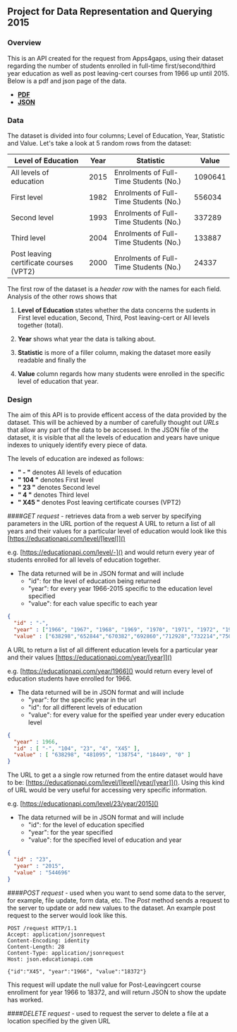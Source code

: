 ## Project for Data Representation and Querying 2015
### Overview
This is an API created for the request from Apps4gaps, using their dataset regarding the number of students enrolled in full-time first/second/third year education as well as post leaving-cert courses from 1966 up until 2015. Below is a pdf and json page of the data.

- **[PDF](http://www.cso.ie/webserviceclient/JSON-stattotable.aspx?tableid=EDA37)**
- **[JSON](http://www.cso.ie/StatbankServices/StatbankServices.svc/jsonservice/responseinstance/EDA37)**


### Data
The dataset is divided into four columns; Level of Education, Year, Statistic and Value. Let's take a look at 5 random rows from the dataset:

Level of Education | Year | Statistic | Value
-------------------|------|-----------|------ 
All levels of education | 2015 | Enrolments of Full-Time Students (No.) | 1090641
First level | 1982 | Enrolments of Full-Time Students (No.) | 556034
Second level | 1993 | Enrolments of Full-Time Students (No.) | 337289
Third level | 2004 | Enrolments of Full-Time Students (No.) | 133887
Post leaving certificate courses (VPT2) | 2000 | Enrolments of Full-Time Students (No.) | 24337


The first row of the dataset is a *header row* with the names for each field. Analysis of the other rows shows that

1. **Level of Education** states whether the data concerns the sudents in First level education, Second, Third, Post leaving-cert or All levels together (total).

1. **Year** shows what year the data is talking about. 

1. **Statistic** is more of a filler column, making the dataset more easily readable and finally the 

1. **Value** column regards how many students were enrolled in the specific level of education that year.


### Design
The aim of this API is to provide efficent access of the data provided by the dataset. This will be achieved by a number of carefully thought out *URLs* that allow any part of the data to be accessed. In the JSON file of the dataset, it is visible that all the levels of education and years have unique indexes to uniquely identify every piece of data.


The levels of education are indexed as follows:
- **" - "** denotes All levels of education
- **" 104 "** denotes First level
- **" 23 "** denotes Second level
- **" 4 "** denotes Third level
- **" X45 "** denotes Post leaving certificate courses (VPT2)


####*GET request* - retrieves data from a web server by specifying parameters in the URL portion of the request
A URL to return a list of all years and their values for a particular level of education would look like this [https://educationapi.com/level/[level]]()

e.g. [https://educationapi.com/level/-]() and would return every year of students enrolled for all levels of education together.

* The data returned will be in JSON format and will include
  - "id":  for the level of education being returned
  - "year": for every year 1966-2015 specific to the education level specified
  - "value": for each value specific to each year
```json
{
  "id" : "-",
  "year" : ["1966", "1967", "1968", "1969", "1970", "1971", "1972", "1973", "1974", "1975", "1976", "1977", "1978"...],
  "value" : ["638298","652844","670382","692860","712928","732214","750979","768789","786541","803503","828019","848025"...]
```


A URL to return a list of all different education levels for a particular year and their values [https://educationapi.com/year/[year]]()

e.g. [https://educationapi.com/year/1966]() would return every level of education students have enrolled for 1966.

* The data returned will be in JSON format and will include
  - "year": for the specific year in the url
  - "id": for all different levels of education
  - "value": for every value for the speified year under every education level
```json
{
  "year" : 1966,
  "id" : [ "-", "104", "23", "4", "X45" ],
  "value" : [ "638298", "481095", "138754", "18449", "0" ]
}
```


The URL to get a a single row returned from the entire dataset would have to be:
[https://educationapi.com/level/[level]/year/[year]](). Using this kind of URL would be very useful for accessing very specific information.

e.g. [https://educationapi.com/level/23/year/2015]() 

* The data returned will be in JSON format and will include
  - "id":  for the level of education specified
  - "year": for the year specified
  - "value": for the specified level of education and year
```json
{
  "id" : "23",
  "year" : "2015",
  "value" : "544696"
}
```

####*POST request* - used when you want to send some data to the server, for example, file update, form data, etc.
The *Post* method sends a request to the server to update or add new values to the dataset.
An example post request to the server would look like this.
```http
POST /request HTTP/1.1
Accept: application/jsonrequest
Content-Encoding: identity
Content-Length: 28
Content-Type: application/jsonrequest
Host: json.educationapi.com

{"id":"X45", "year":"1966", "value":"18372"}
```
This request will update the null value for Post-Leavingcert course enrollment for year 1966 to 18372, and will return JSON to show the update has worked.


####*DELETE request* - used to request the server to delete a file at a location specified by the given URL
